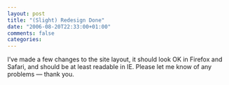 ```yaml
---
layout: post
title: "(Slight) Redesign Done"
date: "2006-08-20T22:33:00+01:00"
comments: false
categories: 
---
```


<p>I&#8217;ve made a few changes to the site layout, it should look OK in Firefox and Safari, and should be at least readable in IE. Please let me know of any problems &#8212; thank you.</p>


